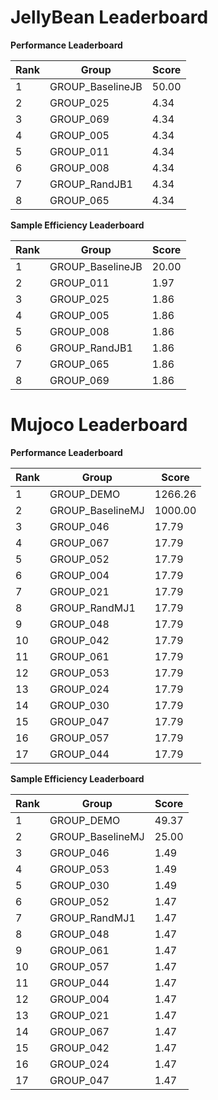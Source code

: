 # JellyBean Leaderboard

**Performance Leaderboard**

|Rank      |Group     |Score     |
|----------|----------|----------|
|1      |GROUP_BaselineJB     |50.00     |
|2      |GROUP_025     |4.34     |
|3      |GROUP_069     |4.34     |
|4      |GROUP_005     |4.34     |
|5      |GROUP_011     |4.34     |
|6      |GROUP_008     |4.34     |
|7      |GROUP_RandJB1     |4.34     |
|8      |GROUP_065     |4.34     |


**Sample Efficiency Leaderboard**

|Rank      |Group     |Score     |
|----------|----------|----------|
|1      |GROUP_BaselineJB     |20.00     |
|2      |GROUP_011     |1.97     |
|3      |GROUP_025     |1.86     |
|4      |GROUP_005     |1.86     |
|5      |GROUP_008     |1.86     |
|6      |GROUP_RandJB1     |1.86     |
|7      |GROUP_065     |1.86     |
|8      |GROUP_069     |1.86     |


# Mujoco Leaderboard

**Performance Leaderboard**

|Rank      |Group     |Score     |
|----------|----------|----------|
|1      |GROUP_DEMO     |1266.26     |
|2      |GROUP_BaselineMJ     |1000.00     |
|3      |GROUP_046     |17.79     |
|4      |GROUP_067     |17.79     |
|5      |GROUP_052     |17.79     |
|6      |GROUP_004     |17.79     |
|7      |GROUP_021     |17.79     |
|8      |GROUP_RandMJ1     |17.79     |
|9      |GROUP_048     |17.79     |
|10      |GROUP_042     |17.79     |
|11      |GROUP_061     |17.79     |
|12      |GROUP_053     |17.79     |
|13      |GROUP_024     |17.79     |
|14      |GROUP_030     |17.79     |
|15      |GROUP_047     |17.79     |
|16      |GROUP_057     |17.79     |
|17      |GROUP_044     |17.79     |


**Sample Efficiency Leaderboard**

|Rank      |Group     |Score     |
|----------|----------|----------|
|1      |GROUP_DEMO     |49.37     |
|2      |GROUP_BaselineMJ     |25.00     |
|3      |GROUP_046     |1.49     |
|4      |GROUP_053     |1.49     |
|5      |GROUP_030     |1.49     |
|6      |GROUP_052     |1.47     |
|7      |GROUP_RandMJ1     |1.47     |
|8      |GROUP_048     |1.47     |
|9      |GROUP_061     |1.47     |
|10      |GROUP_057     |1.47     |
|11      |GROUP_044     |1.47     |
|12      |GROUP_004     |1.47     |
|13      |GROUP_021     |1.47     |
|14      |GROUP_067     |1.47     |
|15      |GROUP_042     |1.47     |
|16      |GROUP_024     |1.47     |
|17      |GROUP_047     |1.47     |


